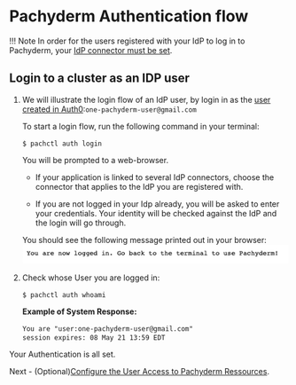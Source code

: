 # Pachyderm Authentication flow

!!! Note
      In order for the users registered with your IdP to log in to Pachyderm,
      your [IdP connector must be set](./idp-dex.md).

## Login to a cluster as an IDP user
1. We will illustrate the login flow of an IdP user, 
by login in as the [user created in Auth0](../idp-dex#1-register-a-pachyderm-application-with-your-idp):`one-pachyderm-user@gmail.com`

      To start a login flow, run the following command in your terminal:

      ```shell
      $ pachctl auth login
      ```

      You will be prompted to a web-browser. 

      - If your application is linked to several IdP connectors, 
      choose the connector that applies to the IdP you are registered with.

      - If you are not logged in your Idp already, you will be asked to enter your credentials. Your identity will be checked against the IdP and the login will go through.

      You should see the following message printed out in your browser:
      ![Login Success](../images/auth0-login-success.png)

1. Check whose User you are logged in:

      ```shell
      $ pachctl auth whoami
      ```

      **Example of System Response:**

      ```shell
      You are "user:one-pachyderm-user@gmail.com"
      session expires: 08 May 21 13:59 EDT
      ```

Your Authentication is all set. 

Next - (Optional)[Configure the User Access to Pachyderm Ressources](../authorization/role-binding.md).




